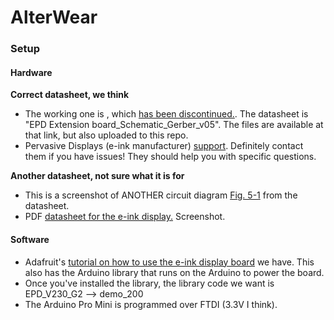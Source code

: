 # AlterWear
### Setup

#### Hardware
**Correct datasheet, we think**
- The working one is , which [has been discontinued.](http://www.pervasivedisplays.com/kits/ext_kit). The datasheet is "EPD Extension board_Schematic_Gerber_v05". The files are available at that link, but also uploaded to this repo.
- Pervasive Displays (e-ink manufacturer) [support](http://www.pervasivedisplays.com/contact). Definitely contact them if you have issues! They should help you with specific questions.

**Another datasheet, not sure what it is for**
- This is a screenshot of ANOTHER circuit diagram [Fig. 5-1](https://www.dropbox.com/s/spbxfzleej3tsp5/Screenshot%202018-02-21%2015.26.41.png?dl=0) from the datasheet.
- PDF [datasheet for the e-ink display.](http://www.pervasivedisplays.com/LiteratureRetrieve.aspx?ID=232432) 
Screenshot.

#### Software
- Adafruit's [tutorial on how to use the e-ink display board](https://learn.adafruit.com/repaper-eink-development-board/overview) we have. This also has the Arduino library that runs on the Arduino to power the board.
- Once you've installed the library, the library code we want is EPD_V230_G2 --> demo_200
- The Arduino Pro Mini is programmed over FTDI (3.3V I think).

 
